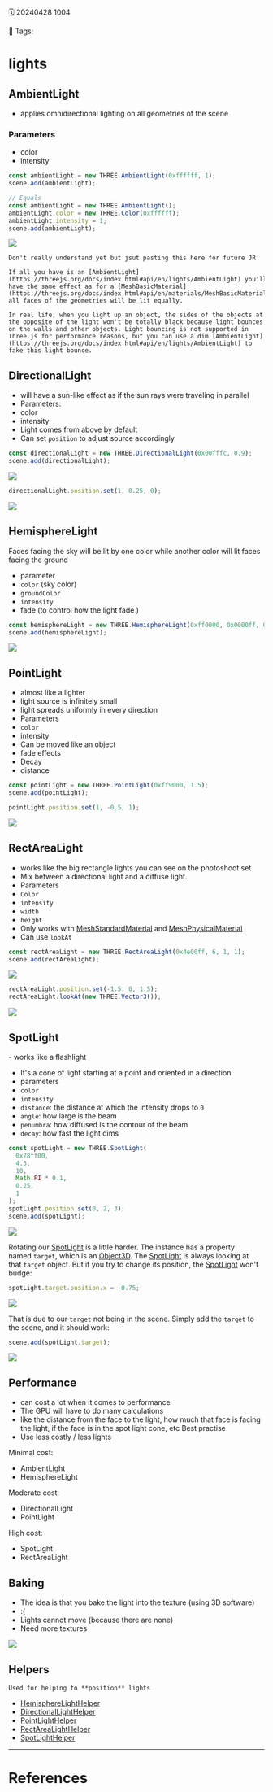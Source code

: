 🗓️ 20240428 1004

📎 Tags:

# lights

## AmbientLight

- applies omnidirectional lighting on all geometries of the scene

### Parameters

- color
- intensity

```javascript
const ambientLight = new THREE.AmbientLight(0xffffff, 1);
scene.add(ambientLight);

// Equals
const ambientLight = new THREE.AmbientLight();
ambientLight.color = new THREE.Color(0xffffff);
ambientLight.intensity = 1;
scene.add(ambientLight);
```

![](https://threejs-journey.com/assets/lessons/14/001.png)

```ad-abstract
Don't really understand yet but jsut pasting this here for future JR

If all you have is an [AmbientLight](https://threejs.org/docs/index.html#api/en/lights/AmbientLight) you'll have the same effect as for a [MeshBasicMaterial](https://threejs.org/docs/index.html#api/en/materials/MeshBasicMaterial) because all faces of the geometries will be lit equally.

In real life, when you light up an object, the sides of the objects at the opposite of the light won't be totally black because light bounces on the walls and other objects. Light bouncing is not supported in Three.js for performance reasons, but you can use a dim [AmbientLight](https://threejs.org/docs/index.html#api/en/lights/AmbientLight) to fake this light bounce.

```

## DirectionalLight

- will have a sun-like effect as if the sun rays were traveling in parallel
- Parameters:
- color
- intensity
- Light comes from above by default
- Can set `position` to adjust source accordingly

```javascript
const directionalLight = new THREE.DirectionalLight(0x00fffc, 0.9);
scene.add(directionalLight);
```

![](https://threejs-journey.com/assets/lessons/14/002.png)

```javascript
directionalLight.position.set(1, 0.25, 0);
```

![](https://threejs-journey.com/assets/lessons/14/003.png)

## HemisphereLight

Faces facing the sky will be lit by one color while another color will lit faces facing the ground

- parameter
- `color` (sky color)
- `groundColor`
- `intensity`
- fade (to control how the light fade )

```javascript
const hemisphereLight = new THREE.HemisphereLight(0xff0000, 0x0000ff, 0.9);
scene.add(hemisphereLight);
```

![](https://threejs-journey.com/assets/lessons/14/004.png)

## PointLight

- almost like a lighter
- light source is infinitely small
- light spreads uniformly in every direction
- Parameters
- `color`
- intensity
- Can be moved like an object
- fade effects
- Decay
- distance

```javascript
const pointLight = new THREE.PointLight(0xff9000, 1.5);
scene.add(pointLight);

pointLight.position.set(1, -0.5, 1);
```

![](https://threejs-journey.com/assets/lessons/14/006.png)

## RectAreaLight 

- works like the big rectangle lights you can see on the photoshoot set
- Mix between a directional light and a diffuse light.
- Parameters
- `Color`
- `intensity`
- `width`
- `height`
- Only works with [MeshStandardMaterial](https://threejs.org/docs/#api/en/materials/MeshStandardMaterial) and [MeshPhysicalMaterial](https://threejs.org/docs/#api/en/materials/MeshPhysicalMaterial)
- Can use `lookAt`

```javascript
const rectAreaLight = new THREE.RectAreaLight(0x4e00ff, 6, 1, 1);
scene.add(rectAreaLight);
```

![](https://threejs-journey.com/assets/lessons/14/008.png)

```javascript
rectAreaLight.position.set(-1.5, 0, 1.5);
rectAreaLight.lookAt(new THREE.Vector3());
```

![](https://threejs-journey.com/assets/lessons/14/009.png)

## SpotLight

- works like a flashlight

- It's a cone of light starting at a point and oriented in a direction
- parameters
- `color`
- `intensity`
- `distance`: the distance at which the intensity drops to `0`
- `angle`: how large is the beam
- `penumbra`: how diffused is the contour of the beam
- `decay`: how fast the light dims

```javascript
const spotLight = new THREE.SpotLight(
  0x78ff00,
  4.5,
  10,
  Math.PI * 0.1,
  0.25,
  1
);
spotLight.position.set(0, 2, 3);
scene.add(spotLight);
```

![](https://threejs-journey.com/assets/lessons/14/010.png)

Rotating our [SpotLight](https://threejs.org/docs/index.html#api/en/lights/SpotLight) is a little harder. The instance has a property named `target`, which is an [Object3D](https://threejs.org/docs/index.html#api/en/core/Object3D). The [SpotLight](https://threejs.org/docs/index.html#api/en/lights/SpotLight) is always looking at that `target` object. But if you try to change its position, the [SpotLight](https://threejs.org/docs/index.html#api/en/lights/SpotLight) won't budge:

```javascript
spotLight.target.position.x = -0.75;
```

![](https://threejs-journey.com/assets/lessons/14/011.png)

That is due to our `target` not being in the scene. Simply add the `target` to the scene, and it should work:

```javascript
scene.add(spotLight.target);
```

![](https://threejs-journey.com/assets/lessons/14/012.png)

## Performance

- can cost a lot when it comes to performance
- The GPU will have to do many calculations
- like the distance from the face to the light, how much that face is facing the light, if the face is in the spot light cone, etc
  Best practise
- Use less costly / less lights

Minimal cost:

- AmbientLight
- HemisphereLight

Moderate cost:

- DirectionalLight
- PointLight

High cost:

- SpotLight
- RectAreaLight

## Baking

- The idea is that you bake the light into the texture (using 3D software)
- :(
- Lights cannot move (because there are none)
- Need more textures

![](https://threejs-journey.com/assets/lessons/14/013.jpg)

## Helpers

```ad-tldr
Used for helping to **position** lights
```

- [HemisphereLightHelper](https://threejs.org/docs/index.html#api/en/helpers/HemisphereLightHelper)
- [DirectionalLightHelper](https://threejs.org/docs/index.html#api/en/helpers/DirectionalLightHelper)
- [PointLightHelper](https://threejs.org/docs/index.html#api/en/helpers/PointLightHelper)
- [RectAreaLightHelper](https://threejs.org/docs/index.html#examples/en/helpers/RectAreaLightHelper)
- [SpotLightHelper](https://threejs.org/docs/index.html#api/en/helpers/SpotLightHelper)

---

# References
